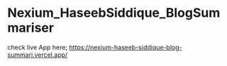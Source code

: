 # Nexium_HaseebSiddique_BlogSummariser

check live App here; https://nexium-haseeb-siddique-blog-summari.vercel.app/
